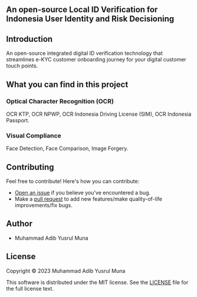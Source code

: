 ## An open-source Local ID Verification for Indonesia User Identity and Risk Decisioning

## Introduction

An open-source integrated digital ID verification technology that streamlines e-KYC customer onboarding journey for your digital customer touch points.

## What you can find in this project

### Optical Character Recognition (OCR)

OCR KTP, OCR NPWP, OCR Indonesia Driving License (SIM), OCR Indonesia Passport.

### Visual Compliance

Face Detection, Face Comparison, Image Forgery.

## Contributing

Feel free to contribute! Here's how you can contribute:

- [Open an issue](https://github.com/adibmuhamad/ekyc/issues) if you believe you've encountered a bug.
- Make a [pull request](https://github.com/adibmuhamad/ekyc/pull) to add new features/make quality-of-life improvements/fix bugs.

## Author

- Muhammad Adib Yusrul Muna

## License
Copyright © 2023 Muhammad Adib Yusrul Muna

This software is distributed under the MIT license. See the [LICENSE](https://github.com/adibmuhamad/ekyc/blob/main/LICENSE) file for the full license text.

